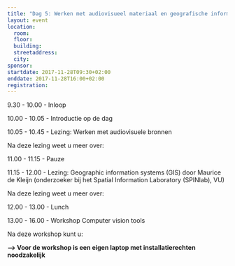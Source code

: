 ```yaml
---
title: "Dag 5: Werken met audiovisueel materiaal en geografische informatie"
layout: event
location:
  room:
  floor:
  building:
  streetaddress:
  city:
sponsor:
startdate: 2017-11-28T09:30+02:00
enddate: 2017-11-28T16:00+02:00
registration:
---
```


9.30 - 10.00 - Inloop

10.00 - 10.05 - Introductie op de dag

10.05 - 10.45 - Lezing: Werken met audiovisuele bronnen

Na deze lezing weet u meer over:



11.00 - 11.15 - Pauze

11.15 - 12.00 - Lezing: Geographic information systems (GIS) door Maurice de Kleijn (onderzoeker bij het Spatial Information Laboratory (SPINlab), VU)

Na deze lezing weet u meer over:



12.00 - 13.00 - Lunch

13.00 - 16.00 - Workshop Computer vision tools

Na deze workshop kunt u:



**--> Voor de workshop is een eigen laptop met installatierechten noodzakelijk**
